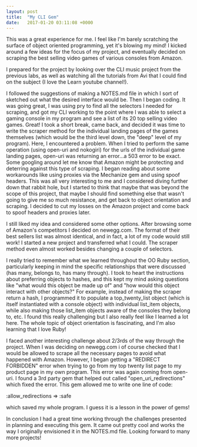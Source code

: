 ```yaml
---
layout: post
title:  "My CLI Gem"
date:   2017-01-20 03:11:08 +0000
---
```




This was a great experience for me. I feel like I'm barely scratching the surface of object oriented programming, yet it's blowing my mind! I kicked around a few ideas for the focus of my project, and eventually decided on scraping the best selling video games of various consoles from Amazon.

I prepared for the project by looking over the CLI music project from the previous labs, as well as watching all the tutorials from Avi that I could find on the subject (I love the Learn youtube channel!). 

I followed the suggestions of making a NOTES.md file in which I sort of sketched out what the desired interface would be. Then I began coding. It was going great, I was using pry to find all the selectors I needed for scraping, and got my CLI working to the point where I was able to select a gaming console in my program and see a list of its 20 top selling video games. Great! I took a short break, came back, and decided it was time to write the scraper method for the individual landing pages of the games themselves (which would be the third level down, the "deep" level of my program). Here, I encountered a problem. When I tried to perform the same operation (using open-uri and nokogiri) for the urls of the individual game landing pages, open-uri was returning an error...a 503 error to be exact. Some googling around let me know that Amazon might be protecting and deterring against this type of scraping. I began reading about some workarounds like using proxies via the Mechanize gem and using spoof headers. This was all very interesting to me and I considered diving further down that rabbit hole, but I started to think that maybe that was beyond the scope of this project, that maybe I should find something else that wasn't going to give me so much resistance, and get back to object orientation and scraping. I decided to cut my losses on the Amazon project and come back to spoof headers and proxies later.

I still liked my idea and considered some other options. After browsing some of Amazon's competitors I decided on newegg.com. The format of their best sellers list was almost identical, and in fact, a lot of my code would still work! I started a new project and transferred what I could. The scraper method even almost worked besides changing a couple of selectors. 

I really tried to remember what we learned throughout the OO Ruby section, particularly keeping in mind the specific relationships that were discussed (has many, belongs to, has many through). I took to heart the instructions about preferring objects to hashes, and this kept my mind asking questions like "what would this object be made up of" and "how would this object interact with other objects?" For example, instead of making the scraper return a hash, I programmed it to populate a top_twenty_list object (which is itself instantiated with a console object) with individual list_item objects, while also making those list_item objects aware of the consoles they belong to, etc. I found this really challenging but I also really feel like I learned a lot here. The whole topic of object orientation is fascinating, and I'm also learning that I love Ruby!

I faced another interesting challenge about 2/3rds of the way through the project. When I was deciding on newegg.com i of course checked that I would be allowed to scrape all the necessary pages to avoid what happened with Amazon. However, I began getting a "REDIRECT FORBIDDEN" error when trying to go from my top twenty list page to my product page in my own program. This error was again coming from open-uri. I found a 3rd party gem that helped out called "open_uri_redirections" which fixed the error. This gem allowed me to write one line of code:

:allow_redirections => :safe

which saved my whole program. I guess it is a lesson in the power of gems!

In conclusion I had a great time working through the challenges presented in planning and executing this gem. It came out pretty cool and works the way I originally envisioned it in the NOTES.md file. Looking forward to many more projects!




